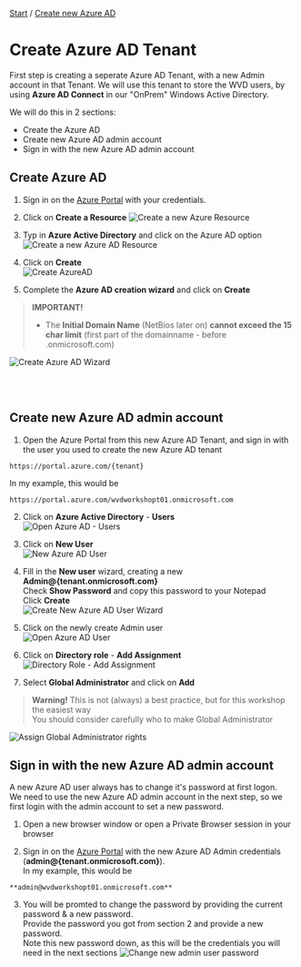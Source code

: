 [Start](/CA-Microsoft-WVD_ARM-Workshop/) / [Create new Azure AD](/CA-Microsoft-WVD_ARM-Workshop/Create%20Azure%20AD)
# Create Azure AD Tenant

First step is creating a seperate Azure AD Tenant, with a new Admin account in that Tenant.
We will use this tenant to store the WVD users, by using **Azure AD Connect** in our "OnPrem" Windows Active Directory.

We will do this in 2 sections: 
* Create the Azure AD
* Create new Azure AD admin account
* Sign in with the new Azure AD admin account

## Create Azure AD

1. Sign in on the [Azure Portal](https://portal.azure.com) with your credentials.

2. Click on **Create a Resource**
![Create a new Azure Resource](https://michawets.github.io/CA-Microsoft-WVD_ARM-Workshop/images/AzurePortal-CreateResource.png)

3. Typ in **Azure Active Directory** and click on the Azure AD option
![Create a new Azure AD Resource](https://michawets.github.io/CA-Microsoft-WVD_ARM-Workshop/images/AzurePortal-AddResource-AzureAD.png)

4. Click on **Create**<br>
![Create AzureAD](https://michawets.github.io/CA-Microsoft-WVD_ARM-Workshop/images/AzurePortal-Create-AzureAD.png)

5. Complete the **Azure AD creation wizard** and click on **Create**
> **IMPORTANT!**<br/>
> * The **Initial Domain Name** (NetBios later on) **cannot exceed the 15 char limit** (first part of the domainname - before .onmicrosoft.com)

![Create Azure AD Wizard](https://michawets.github.io/CA-Microsoft-WVD_ARM-Workshop/images/AzurePortal-Create-AzureADWizard.png)

<br/>
<br/>

## Create new Azure AD admin account

1. Open the Azure Portal from this new Azure AD Tenant, and sign in with the user you used to create the new Azure AD tenant
```
https://portal.azure.com/{tenant}
```
In my example, this would be 
```
https://portal.azure.com/wvdworkshopt01.onmicrosoft.com
```

2. Click on **Azure Active Directory** - **Users**<br>
![Open Azure AD - Users](https://michawets.github.io/CA-Microsoft-WVD_ARM-Workshop/images/AzurePortal-OpenUsers.png)

3. Click on **New User**<br>
![New Azure AD User](https://michawets.github.io/CA-Microsoft-WVD_ARM-Workshop/images/AzurePortal-AddUser.png)

4. Fill in the **New user** wizard, creating a new **Admin@{tenant.onmicrosoft.com}**<br>
Check **Show Password** and copy this password to your Notepad<br>
Click **Create**<br>
![Create New Azure AD User Wizard](https://michawets.github.io/CA-Microsoft-WVD_ARM-Workshop/images/AzurePortal-Create-AzureADUserWizard.png)

5. Click on the newly create Admin user<br>
![Open Azure AD User](https://michawets.github.io/CA-Microsoft-WVD_ARM-Workshop/images/AzurePortal-Open-AzureAdUser.png)

6. Click on **Directory role** - **Add Assignment**<br>
![Directory Role - Add Assignment](https://michawets.github.io/CA-Microsoft-WVD_ARM-Workshop/images/AzurePortal-AzureADUser-DirectoryRole-AddAssignment.png)

7. Select **Global Administrator** and click on **Add**<br>
> **Warning!** This is not (always) a best practice, but for this workshop the easiest way<br>
> You should consider carefully who to make Global Administrator


![Assign Global Administrator rights](https://michawets.github.io/CA-Microsoft-WVD_ARM-Workshop/images/AzurePortal-AssignGlobalAdmin.png)


## Sign in with the new Azure AD admin account

A new Azure AD user always has to change it's password at first logon. <br/>
We need to use the new Azure AD admin account in the next step, so we first login with the admin account to set a new password.

1. Open a new browser window or open a Private Browser session in your browser

2. Sign in on the [Azure Portal](https://portal.azure.com) with the new Azure AD Admin credentials (**admin@{tenant.onmicrosoft.com}**).<br/>
In my example, this would be 
```
**admin@wvdworkshopt01.onmicrosoft.com**
```

3. You will be promted to change the password by providing the current password & a new password.<br/>
Provide the password you got from section 2 and provide a new password.<br/>
Note this new password down, as this will be the credentials you will need in the next sections
![Change new admin user password](https://michawets.github.io/CA-Microsoft-WVD_ARM-Workshop/images/AzurePortal-ChangeAdminPassword.png)

<script type="text/javascript">
    setTimeout(function() { 
            document.getElementById("sidebar").style.display = "none";
            document.getElementById("main-content").style.width = "90%"
            var x = document.getElementsByClassName('inner clearfix'); 
            x[0].style.width = "75%";
            var x = document.getElementsByClassName('inner'); 
            x[0].style.width = "90%";
            var x = document.getElementsByTagName('h1'); 
            x[0].style.width = "90%";
            x[0].style.textAlign = "center"
            x[0].innerHTML = "Microsoft & Cloud-Architect WVD Workshop"
        }, 250);
</script>